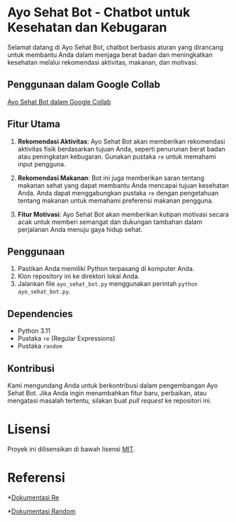 # Ayo Sehat Bot - Chatbot untuk Kesehatan dan Kebugaran

Selamat datang di Ayo Sehat Bot, chatbot berbasis aturan yang dirancang untuk membantu Anda dalam menjaga berat badan dan meningkatkan kesehatan melalui rekomendasi aktivitas, makanan, dan motivasi.

## Penggunaan dalam Google Collab
[Ayo Sehat Bot dalam Google Collab](https://colab.research.google.com/drive/1f7UU8ysstf3s5cjDPBkSHjXi-0ZwRexV?usp=sharing)

## Fitur Utama

1. **Rekomendasi Aktivitas**: Ayo Sehat Bot akan memberikan rekomendasi aktivitas fisik berdasarkan tujuan Anda, seperti penurunan berat badan atau peningkatan kebugaran. Gunakan pustaka `re` untuk memahami input pengguna.

2. **Rekomendasi Makanan**: Bot ini juga memberikan saran tentang makanan sehat yang dapat membantu Anda mencapai tujuan kesehatan Anda. Anda dapat menggabungkan pustaka `re` dengan pengetahuan tentang makanan untuk memahami preferensi makanan pengguna.

3. **Fitur Motivasi**: Ayo Sehat Bot akan memberikan kutipan motivasi secara acak untuk memberi semangat dan dukungan tambahan dalam perjalanan Anda menuju gaya hidup sehat.

## Penggunaan

1. Pastikan Anda memiliki Python terpasang di komputer Anda.
2. Klon repository ini ke direktori lokal Anda.
3. Jalankan file `ayo_sehat_bot.py` menggunakan perintah `python ayo_sehat_bot.py`.

## Dependencies

- Python 3.11
- Pustaka `re` (Regular Expressions)
- Pustaka `random`

## Kontribusi

Kami mengundang Anda untuk berkontribusi dalam pengembangan Ayo Sehat Bot. Jika Anda ingin menambahkan fitur baru, perbaikan, atau mengatasi masalah tertentu, silakan buat *pull request* ke repositori ini.

# Lisensi

Proyek ini dilisensikan di bawah lisensi [MIT](LICENSE).

# Referensi

*[Dokumentasi Re](https://docs.python.org/3/library/re.html)

*[Dokumentasi Random](https://python.readthedocs.io/en/stable/library/random.html)
